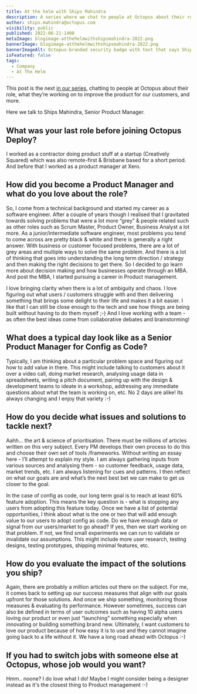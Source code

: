 ```yaml
---
title: At the helm with Ships Mahindra
description: A series where we chat to people at Octopus about their role, what they’re working on to improve the product, and more. Hear from Ships Mahindra, Senior Product Manager.
author: ships.mahindra@octopus.com
visibility: public
published: 2022-06-21-1400
metaImage: blogimage-atthehelmwithshipsmahindra-2022.png
bannerImage: blogimage-atthehelmwithshipsmahindra-2022.png
bannerImageAlt: Octopus-branded security badge with text that says Ships Mahindra, Senior Product Manager, above the silhouette of a woman wearing glasses.
isFeatured: false
tags: 
  - Company
  - At The Helm
---
```


This post is the next [in our series](https://octopus.com/blog/tag/At%20The%20Helm), chatting to people at Octopus about their role, what they’re working on to improve the product for our customers, and more.

Here we talk to Ships Mahindra, Senior Product Manager.

## What was your last role before joining Octopus Deploy?

I worked as a contractor doing product stuff at a startup (Creatively Squared) which was also remote-first & Brisbane based for a short period. And before that I worked as a product manager at Xero.     

## How did you become a Product Manager and what do you love about the role?

So, I come from a technical background and started my career as a software engineer. After a couple of years though I realised that I gravitated towards solving problems that were a lot more “grey” & people related such as other roles such as Scrum Master, Product Owner, Business Analyst a lot more. As a junior/intermediate software engineer, most problems you tend to come across are pretty black & white and there is generally a right answer. With business or customer focused problems, there are a lot of grey areas and multiple ways to solve the same problem. And there is a lot of thinking that goes into understanding the long term direction / strategy and then making the right decisions to get there. So I decided to go learn more about decision making and how businesses operate through an MBA. And post the MBA, I started pursuing a career in Product management. 

I love bringing clarity when there is a lot of ambiguity and chaos. I love figuring out what users / customers struggle with and then delivering something that brings some delight to their life and makes it a bit easier. I like that I can still be close enough to the tech and see how things are being built without having to do them myself ;-) And I love working with a team - as often the best ideas come from collaborative debates and brainstorming!

## What does a typical day look like as a Senior Product Manager for Config as Code?

Typically, I am thinking about a particular problem space and figuring out how to add value in there. This might include talking to customers about it over a video call, doing market research, analysing usage data in spreadsheets, writing a pitch document, pairing up with the design & development teams to ideate in a workshop, addressing any immediate questions about what the team is working on, etc. No 2 days are alike! Its always changing and I enjoy that variety :-)

## How do you decide what issues and solutions to tackle next?

Aahh… the art & science of prioritisation. There must be millions of articles written on this very subject. Every PM develops their own process to do this and choose their own set of tools /frameworks. Without writing an essay here - I’ll attempt to explain my style.
I am always gathering inputs from various sources and analysing them - so customer feedback, usage data, market trends, etc. I am always listening for cues and patterns. I then reflect on what our goals are and what’s the next best bet we can make to get us closer to the goal. 

In the case of config as code, our long term goal is to reach at least 60% feature adoption. This means the key question is - what is stopping any users from adopting this feature today. Once we have a list of potential opportunities, I think about what is the one or two that will add enough value to our users to adopt config as code. Do we have enough data or signal from our users/market to go ahead? If yes, then we start working on that problem. If not, we find small experiments we can run to validate or invalidate our assumptions. This might include more user research, testing designs, testing prototypes, shipping minimal features, etc.


## How do you evaluate the impact of the solutions you ship?

Again, there are probably a million articles out there on the subject.
For me, it comes back to setting up our success measures that align with our goals upfront for those solutions. And once we ship something, monitoring those measures & evaluating its performance. However sometimes, success can also be defined in terms of user outcomes such as having 10 alpha users loving our product or even just “launching” something especially when innovating or building something brand new. 
Ultimately, I want customers to love our product because of how easy it is to use and they cannot imagine going back to a life without it. We have a long road ahead with Octopus :-)

## If you had to switch jobs with someone else at Octopus, whose job would you want?

Hmm.. noone? I do love what I do! Maybe I might consider being a designer instead as it's the closest thing to Product management :-)